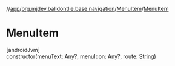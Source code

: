 //[app](../../../index.md)/[org.mjdev.balldontlie.base.navigation](../index.md)/[MenuItem](index.md)/[MenuItem](-menu-item.md)

# MenuItem

[androidJvm]\
constructor(menuText: [Any](https://kotlinlang.org/api/latest/jvm/stdlib/kotlin/-any/index.html)?, menuIcon: [Any](https://kotlinlang.org/api/latest/jvm/stdlib/kotlin/-any/index.html)?, route: [String](https://kotlinlang.org/api/latest/jvm/stdlib/kotlin/-string/index.html))
